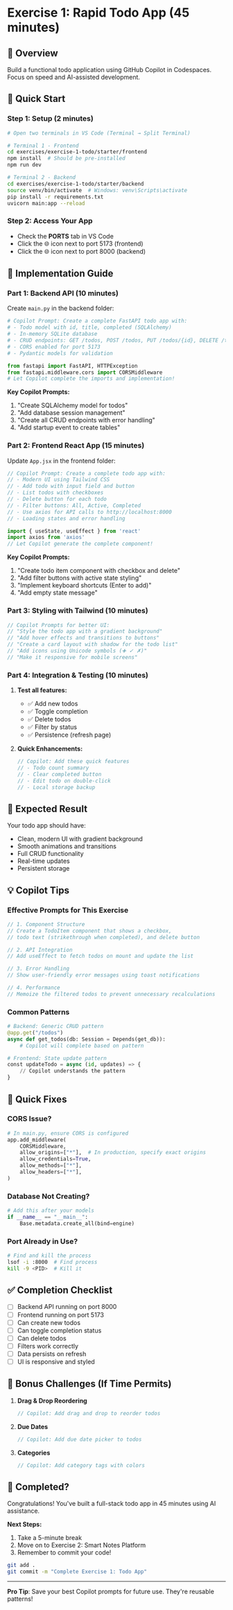 # Exercise 1: Rapid Todo App (45 minutes)

## 🎯 Overview

Build a functional todo application using GitHub Copilot in Codespaces. Focus on speed and AI-assisted development.

## 🚀 Quick Start

### Step 1: Setup (2 minutes)

```bash
# Open two terminals in VS Code (Terminal → Split Terminal)

# Terminal 1 - Frontend
cd exercises/exercise-1-todo/starter/frontend
npm install  # Should be pre-installed
npm run dev

# Terminal 2 - Backend  
cd exercises/exercise-1-todo/starter/backend
source venv/bin/activate  # Windows: venv\Scripts\activate
pip install -r requirements.txt
uvicorn main:app --reload
```

### Step 2: Access Your App

- Check the **PORTS** tab in VS Code
- Click the 🌐 icon next to port 5173 (frontend)
- Click the 🌐 icon next to port 8000 (backend)

## 📝 Implementation Guide

### Part 1: Backend API (10 minutes)

Create `main.py` in the backend folder:

```python
# Copilot Prompt: Create a complete FastAPI todo app with:
# - Todo model with id, title, completed (SQLAlchemy)
# - In-memory SQLite database
# - CRUD endpoints: GET /todos, POST /todos, PUT /todos/{id}, DELETE /todos/{id}
# - CORS enabled for port 5173
# - Pydantic models for validation

from fastapi import FastAPI, HTTPException
from fastapi.middleware.cors import CORSMiddleware
# Let Copilot complete the imports and implementation!
```

**Key Copilot Prompts:**
1. "Create SQLAlchemy model for todos"
2. "Add database session management"
3. "Create all CRUD endpoints with error handling"
4. "Add startup event to create tables"

### Part 2: Frontend React App (15 minutes)

Update `App.jsx` in the frontend folder:

```javascript
// Copilot Prompt: Create a complete todo app with:
// - Modern UI using Tailwind CSS
// - Add todo with input field and button
// - List todos with checkboxes
// - Delete button for each todo
// - Filter buttons: All, Active, Completed
// - Use axios for API calls to http://localhost:8000
// - Loading states and error handling

import { useState, useEffect } from 'react'
import axios from 'axios'
// Let Copilot generate the complete component!
```

**Key Copilot Prompts:**
1. "Create todo item component with checkbox and delete"
2. "Add filter buttons with active state styling"
3. "Implement keyboard shortcuts (Enter to add)"
4. "Add empty state message"

### Part 3: Styling with Tailwind (10 minutes)

```javascript
// Copilot Prompts for better UI:
// "Style the todo app with a gradient background"
// "Add hover effects and transitions to buttons"
// "Create a card layout with shadow for the todo list"
// "Add icons using Unicode symbols (➕ ✓ ✗)"
// "Make it responsive for mobile screens"
```

### Part 4: Integration & Testing (10 minutes)

1. **Test all features:**
   - ✅ Add new todos
   - ✅ Toggle completion
   - ✅ Delete todos
   - ✅ Filter by status
   - ✅ Persistence (refresh page)

2. **Quick Enhancements:**
   ```javascript
   // Copilot: Add these quick features
   // - Todo count summary
   // - Clear completed button
   // - Edit todo on double-click
   // - Local storage backup
   ```

## 🎨 Expected Result

Your todo app should have:
- Clean, modern UI with gradient background
- Smooth animations and transitions
- Full CRUD functionality
- Real-time updates
- Persistent storage

## 💡 Copilot Tips

### Effective Prompts for This Exercise

```javascript
// 1. Component Structure
// Create a TodoItem component that shows a checkbox, 
// todo text (strikethrough when completed), and delete button

// 2. API Integration  
// Add useEffect to fetch todos on mount and update the list

// 3. Error Handling
// Show user-friendly error messages using toast notifications

// 4. Performance
// Memoize the filtered todos to prevent unnecessary recalculations
```

### Common Patterns

```python
# Backend: Generic CRUD pattern
@app.get("/todos")
async def get_todos(db: Session = Depends(get_db)):
    # Copilot will complete based on pattern

# Frontend: State update pattern  
const updateTodo = async (id, updates) => {
    // Copilot understands the pattern
}
```

## 🐛 Quick Fixes

### CORS Issue?
```python
# In main.py, ensure CORS is configured
app.add_middleware(
    CORSMiddleware,
    allow_origins=["*"],  # In production, specify exact origins
    allow_credentials=True,
    allow_methods=["*"],
    allow_headers=["*"],
)
```

### Database Not Creating?
```python
# Add this after your models
if __name__ == "__main__":
    Base.metadata.create_all(bind=engine)
```

### Port Already in Use?
```bash
# Find and kill the process
lsof -i :8000  # Find process
kill -9 <PID>  # Kill it
```

## ✅ Completion Checklist

- [ ] Backend API running on port 8000
- [ ] Frontend running on port 5173
- [ ] Can create new todos
- [ ] Can toggle completion status
- [ ] Can delete todos
- [ ] Filters work correctly
- [ ] Data persists on refresh
- [ ] UI is responsive and styled

## 🚀 Bonus Challenges (If Time Permits)

1. **Drag & Drop Reordering**
   ```javascript
   // Copilot: Add drag and drop to reorder todos
   ```

2. **Due Dates**
   ```javascript
   // Copilot: Add due date picker to todos
   ```

3. **Categories**
   ```javascript
   // Copilot: Add category tags with colors
   ```

## 🎉 Completed?

Congratulations! You've built a full-stack todo app in 45 minutes using AI assistance. 

**Next Steps:**
1. Take a 5-minute break
2. Move on to Exercise 2: Smart Notes Platform
3. Remember to commit your code!

```bash
git add .
git commit -m "Complete Exercise 1: Todo App"
```

---

**Pro Tip**: Save your best Copilot prompts for future use. They're reusable patterns!